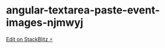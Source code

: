 # angular-textarea-paste-event-images-njmwyj

[Edit on StackBlitz ⚡️](https://stackblitz.com/edit/angular-textarea-paste-event-images-njmwyj)